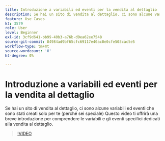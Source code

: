 ```yaml
---
title: Introduzione a variabili ed eventi per la vendita al dettaglio
description: Se hai un sito di vendita al dettaglio, ci sono alcune variabili ed eventi che sono stati creati solo per te (perché sei speciale) Questo video ti offrirà una breve introduzione per comprendere le variabili e gli eventi specifici dedicati alla vendita al dettaglio.
feature: Use Cases
kt: 3579
role: User
level: Beginner
exl-id: 3cf9d641-bb99-40b3-a76b-d9ea62ee7548
source-git-commit: 84984ad9bf65cfc69117e40ac0e0cfe503cac5e5
workflow-type: tm+mt
source-wordcount: '0'
ht-degree: 0%

---
```


# Introduzione a variabili ed eventi per la vendita al dettaglio

Se hai un sito di vendita al dettaglio, ci sono alcune variabili ed eventi che sono stati creati solo per te (perché sei speciale) Questo video ti offrirà una breve introduzione per comprendere le variabili e gli eventi specifici dedicati alla vendita al dettaglio.

>[!VIDEO](https://video.tv.adobe.com/v/28750/?quality=12&learn=on)
